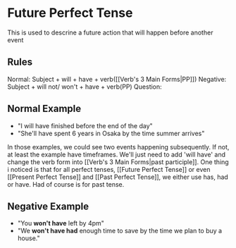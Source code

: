 # Future Perfect Tense
This is used to descrine a future action that will happen before another event

## Rules
Normal: Subject + will + have + verb([[Verb's 3 Main Forms|PP]]) 
Negative: Subject + will not/ won't + have + verb(PP)
Question:  

## Normal Example
- "I will have finished before the end of the day"
- "She'll have spent 6 years in Osaka by the time summer arrives"

In those examples, we could see two events happening subsequently. If not, at least the example have timeframes. We'll just need to add 'will have' and change the verb form into  [[Verb's 3 Main Forms|past participle]]. One thing i noticed is that for all perfect tenses, [[Future Perfect Tense]] or even [[Present Perfect Tense]] and [[Past Perfect Tense]], we either use has, had or have. Had of course is for past tense. 

## Negative Example
- "You **won't have** left by 4pm"
- "We **won't have had** enough time to save by the time we plan to buy a house."

